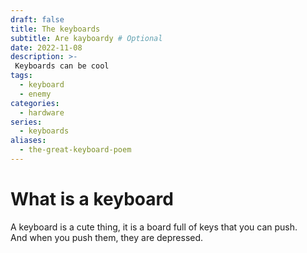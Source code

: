 ```yaml
---
draft: false
title: The keyboards
subtitle: Are kayboardy # Optional
date: 2022-11-08
description: >-
 Keyboards can be cool
tags:
  - keyboard
  - enemy
categories:
  - hardware
series:
  - keyboards
aliases:
  - the-great-keyboard-poem
---
```


# What is a keyboard
A keyboard is a cute thing, it is a board full of keys that you can push.  
And when you push them, they are depressed.

